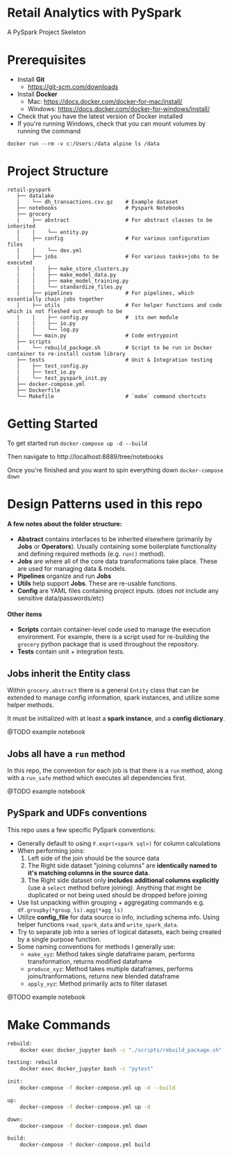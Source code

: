 # Retail Analytics with PySpark
A PySpark Project Skeleton
 
# Prerequisites
* Install **Git**
    - https://git-scm.com/downloads
* Install **Docker**
    - Mac: https://docs.docker.com/docker-for-mac/install/
    - Windows: https://docs.docker.com/docker-for-windows/install/
* Check that you have the latest version of Docker installed
* If you're running Windows, check that you can mount volumes by running the command 
  
`docker run --rm -v c:/Users:/data alpine ls /data`

# Project Structure

    retail-pyspark              
       ├── datalake           
       |    └── dh_transactions.csv.gz    # Example dataset
       ├── notebooks                      # Pyspark Notebooks
       ├── grocery  
       |    ├── abstract                  # For abstract classes to be inherited
       |    |    └── entity.py            
       |    ├── config                    # For various configuration files
       |    |    └── dev.yml              
       |    ├── jobs                      # For various tasks+jobs to be executed
       |    |    ├── make_store_clusters.py
       |    |    ├── make_model_data.py
       |    |    ├── make_model_training.py
       |    |    └── standardize_files.py
       |    ├── pipelines                 # For pipelines, which essentially chain jobs together
       |    ├── utils                     # For helper functions and code which is not fleshed out enough to be 
       |    |    ├── config.py            #  its own module
       |    |    ├── io.py
       |    |    └── log.py
       |    └── main.py                   # Code entrypoint
       ├── scripts                         
       |    └── rebuild_package.sh        # Script to be run in Docker container to re-install custom library
       ├── tests                          # Unit & Integration testing
       |    ├── test_config.py     
       |    ├── test_io.py
       |    └── test_pyspark_init.py            
       ├── docker-compose.yml
       ├── Dockerfile
       └── Makefile                       # `make` command shortcuts

# Getting Started

To get started run `docker-compose up -d --build`

Then navigate to http://localhost:8889/tree/notebooks

Once you're finished and you want to spin everything down `docker-compose down`

# Design Patterns used in this repo

#### A few notes about the folder structure:
* __Abstract__ contains interfaces to be inherited elsewhere (primarily by __Jobs__ or __Operators__). Usually containing some boilerplate functionality and defining required methods (e.g. `run()` method). 
* __Jobs__ are where all of the core data transformations take place. These are used for managing data & models.
* __Pipelines__ organize and run __Jobs__
* __Utils__ help support __Jobs__. These are re-usable functions.
* __Config__ are YAML files containing project inputs. (does not include any sensitive data/passwords/etc)  

#### Other items
* __Scripts__ contain container-level code used to manage the execution environment. For example, there is a script used for re-building the `grocery` python package that is used throughout the repository.
* __Tests__ contain unit + integration tests. 


## Jobs inherit the Entity class

Within `grocery.abstract` there is a general `Entity` class that can be extended to manage config information, spark instances, and utilize some helper methods.

It must be initialized with at least a __spark instance__, and a __config dictionary__. 

@TODO example notebook

## Jobs all have a `run` method

In this repo, the convention for each job is that there is a `run` method, along with a `run_safe` method which executes all dependencies first.

@TODO example notebook

## PySpark and UDFs conventions

This repo uses a few specific PySpark conventions:
* Generally default to using `F.expr(<spark sql>)` for column calculations
* When performing joins:
  1. Left side of the join should be the source data
  2. The Right side dataset "joining columns"  are __identically named to it's matching columns in the source data__.
  3. The Right side dataset only __includes additional columns explicitly__ (use a `select` method before joining). Anything that might be duplicated or not being used should be dropped before joining 
* Use list unpacking within grouping + aggregating commands e.g. `df.groupby(*group_ls).agg(*agg_ls)`
* Utilize **config_file** for data source io info, including schema info. Using helper functions `read_spark_data` and `write_spark_data`.
* Try to separate job into a series of logical datasets, each being created by a single purpose function. 
* Some naming conventions for methods I generally use:
  - `make_xyz`: Method takes single dataframe param, performs transformation, returns modified dataframe
  - `produce_xyz`: Method takes multiple dataframes, performs joins/tranformations, returns new blended dataframe
  - `apply_xyz`: Method primarily acts to filter dataset
  
@TODO example notebook

# Make Commands

```bash
rebuild:
	docker exec docker_jupyter bash -c "./scripts/rebuild_package.sh"

testing: rebuild
	docker exec docker_jupyter bash -c "pytest"

init:
	docker-compose -f docker-compose.yml up -d --build

up:
	docker-compose -f docker-compose.yml up -d

down:
	docker-compose -f docker-compose.yml down

build:
	docker-compose -f docker-compose.yml build
```